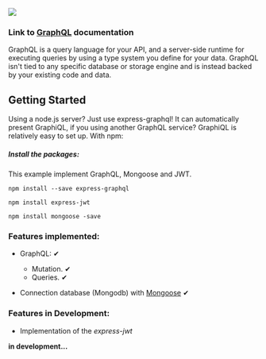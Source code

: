 ![](https://qph.ec.quoracdn.net/main-qimg-c3ed01cd2989f03dea73b3e7465db641)

### Link to [GraphQL](http://graphql.org/learn/) documentation

GraphQL is a query language for your API, and a server-side runtime for executing queries by using a type system you define for your data. GraphQL isn't tied to any specific database or storage engine and is instead backed by your existing code and data.

## Getting Started

Using a node.js server? Just use express-graphql! It can automatically present GraphiQL, if you using another GraphQL service? GraphiQL is relatively easy to set up. With npm:

##### Install the packages:

This example implement GraphQL, Mongoose and JWT.

```
npm install --save express-graphql
```
```
npm install express-jwt
```
```
npm install mongoose -save
```

### Features implemented:

* GraphQL: &#10004;

  - Mutation.  &#10004;
  - Queries.  &#10004;


* Connection database (Mongodb) with [Mongoose](http://mongoosejs.com/index.html)  &#10004;

### Features in Development:

* Implementation of the *express-jwt*

**in development...**

